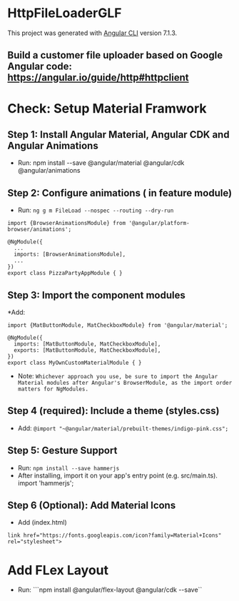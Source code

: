 # HttpFileLoaderGLF

This project was generated with [Angular CLI](https://github.com/angular/angular-cli) version 7.1.3.

## Build a customer  file uploader based on Google Angular code: https://angular.io/guide/http#httpclient

# Check: Setup Material Framwork
##  Step 1: Install Angular Material, Angular CDK and Angular Animations 
* Run: npm install --save @angular/material @angular/cdk @angular/animations
## Step 2: Configure animations ( in feature module)
* Run: ``` ng g m FileLoad --nospec --routing --dry-run ```
``` 
import {BrowserAnimationsModule} from '@angular/platform-browser/animations';

@NgModule({
  ...
  imports: [BrowserAnimationsModule],
  ...
})
export class PizzaPartyAppModule { }
```

## Step 3: Import the component modules
*Add:
```
import {MatButtonModule, MatCheckboxModule} from '@angular/material';

@NgModule({
  imports: [MatButtonModule, MatCheckboxModule],
  exports: [MatButtonModule, MatCheckboxModule],
})
export class MyOwnCustomMaterialModule { }
```
* Note: ```Whichever approach you use, be sure to import the Angular Material modules after Angular's BrowserModule, as the import order matters for NgModules.```

## Step 4 (required): Include a theme (styles.css)
* Add: ```@import "~@angular/material/prebuilt-themes/indigo-pink.css";```

##  Step 5: Gesture Support 
* Run: ```npm install --save hammerjs```
* After installing, import it on your app's entry point (e.g. src/main.ts). import 'hammerjs';

## Step 6 (Optional): Add Material Icons 
* Add (index.html)
```
link href="https://fonts.googleapis.com/icon?family=Material+Icons" rel="stylesheet">
```
# Add FLex Layout
* Run: ```npm install @angular/flex-layout @angular/cdk --save``
